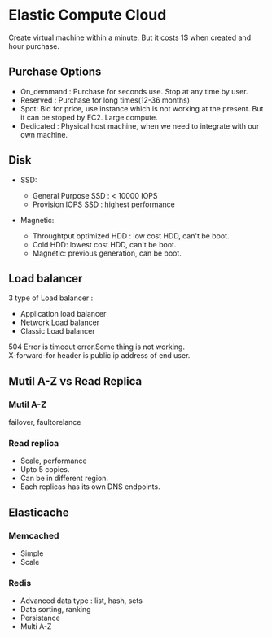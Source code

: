 # Elastic Compute Cloud  

Create virtual machine within a minute. But it costs 1$ when created and hour purchase.  

## Purchase Options  

+ On_demmand : Purchase for seconds use. Stop at any time by user.  
+ Reserved : Purchase for long times(12-36 months)
+ Spot: Bid for price, use instance which is not working at the present. But it can be stoped by EC2. Large compute.
+ Dedicated : Physical host machine, when we need to integrate with our own machine.  

## Disk  

+ SSD:
  + General Purpose SSD : < 10000 IOPS
  + Provision IOPS SSD : highest performance

+ Magnetic:
  + Throughtput optimized HDD : low cost HDD, can't be boot.
  + Cold HDD: lowest cost HDD, can't be boot.
  + Magnetic: previous generation, can be boot.  

## Load balancer  

3 type of Load balancer :  

+ Application load balancer
+ Network Load balancer
+ Classic Load balancer

504 Error is timeout error.Some thing is not working.  
X-forward-for header is public ip address of end user.  

## Mutil A-Z vs Read Replica  

### Mutil A-Z  

failover, faultorelance

### Read replica  

+ Scale, performance  
+ Upto 5 copies.
+ Can be in different region.
+ Each replicas has its own DNS endpoints.

## Elasticache  

### Memcached  

+ Simple
+ Scale

### Redis  

+ Advanced data type : list, hash, sets
+ Data sorting, ranking
+ Persistance
+ Multi A-Z
